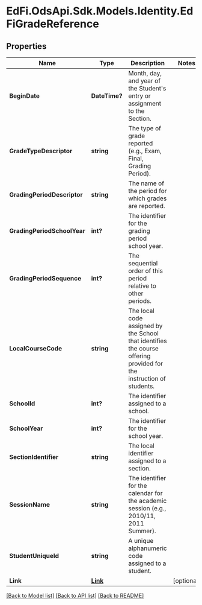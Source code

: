 # EdFi.OdsApi.Sdk.Models.Identity.EdFiGradeReference
## Properties

Name | Type | Description | Notes
------------ | ------------- | ------------- | -------------
**BeginDate** | **DateTime?** | Month, day, and year of the Student&#39;s entry or assignment to the Section. | 
**GradeTypeDescriptor** | **string** | The type of grade reported (e.g., Exam, Final, Grading Period). | 
**GradingPeriodDescriptor** | **string** | The name of the period for which grades are reported. | 
**GradingPeriodSchoolYear** | **int?** | The identifier for the grading period school year. | 
**GradingPeriodSequence** | **int?** | The sequential order of this period relative to other periods. | 
**LocalCourseCode** | **string** | The local code assigned by the School that identifies the course offering provided for the instruction of students. | 
**SchoolId** | **int?** | The identifier assigned to a school. | 
**SchoolYear** | **int?** | The identifier for the school year. | 
**SectionIdentifier** | **string** | The local identifier assigned to a section. | 
**SessionName** | **string** | The identifier for the calendar for the academic session (e.g., 2010/11, 2011 Summer). | 
**StudentUniqueId** | **string** | A unique alphanumeric code assigned to a student. | 
**Link** | [**Link**](Link.md) |  | [optional] 

[[Back to Model list]](../README.md#documentation-for-models) [[Back to API list]](../README.md#documentation-for-api-endpoints) [[Back to README]](../README.md)

